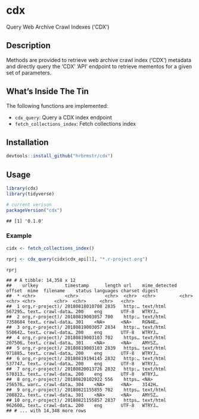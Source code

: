 
# cdx

Query Web Archive Crawl Indexes (‘CDX’)

## Description

Methods are provided to retrieve web archive crawl index (‘CDX’)
metadata and directly query the ‘CDX’ ‘API’ endpoint to retrieve
mementos for a given set of parameters.

## What’s Inside The Tin

The following functions are implemented:

  - `cdx_query`: Query a CDX index endpoint
  - `fetch_collections_index`: Fetch collections index

## Installation

``` r
devtools::install_github("hrbrmstr/cdx")
```

## Usage

``` r
library(cdx)
library(tidyverse)

# current verison
packageVersion("cdx")
```

    ## [1] '0.1.0'

### Example

``` r
cidx <- fetch_collections_index()

rprj <- cdx_query(cidx$cdx_api[1], "*.r-project.org")

rprj
```

    ## # A tibble: 14,358 x 12
    ##    urlkey          timestamp      length url    mime_detected offset  mime  filename    status languages charset digest
    ##  * <chr>           <chr>          <chr>  <chr>  <chr>         <chr>   <chr> <chr>       <chr>  <chr>     <chr>   <chr> 
    ##  1 org,r-project)/ 20180818010708 2835   http:… text/html     567295… text… crawl-data… 200    eng       UTF-8   WTRYJ…
    ##  2 org,r-project)/ 20180819003057 700    http:… text/html     7358684 text… crawl-data… 301    <NA>      <NA>    RGN4E…
    ##  3 org,r-project)/ 20180819003057 2834   http:… text/html     550642… text… crawl-data… 200    eng       UTF-8   WTRYJ…
    ##  4 org,r-project)/ 20180819003103 702    https… text/html     207506… text… crawl-data… 301    <NA>      <NA>    AMYSZ…
    ##  5 org,r-project)/ 20180819003103 2839   https… text/html     971885… text… crawl-data… 200    eng       UTF-8   WTRYJ…
    ##  6 org,r-project)/ 20180819194145 2832   http:… text/html     537747… text… crawl-data… 200    eng       UTF-8   WTRYJ…
    ##  7 org,r-project)/ 20180820013726 2832   http:… text/html     570313… text… crawl-data… 200    eng       UTF-8   WTRYJ…
    ##  8 org,r-project)/ 20180820102922 556    https… <NA>          256576… warc… crawl-data… 304    <NA>      <NA>    3I42H…
    ##  9 org,r-project)/ 20180821155855 702    https… text/html     208822… text… crawl-data… 301    <NA>      <NA>    AMYSZ…
    ## 10 org,r-project)/ 20180821155857 2837   https… text/html     962600… text… crawl-data… 200    eng       UTF-8   WTRYJ…
    ## # ... with 14,348 more rows
